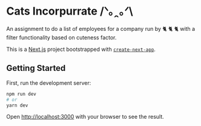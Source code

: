 # Cats Incorpurrate /ᐠ｡ꞈ｡ᐟ\

An assignment to do a list of employees for a company run by 🐈 🐈 🐈 with a filter functionality based on cuteness factor.

This is a [Next.js](https://nextjs.org/) project bootstrapped with [`create-next-app`](https://github.com/vercel/next.js/tree/canary/packages/create-next-app).

## Getting Started

First, run the development server:

```bash
npm run dev
# or
yarn dev
```

Open [http://localhost:3000](http://localhost:3000) with your browser to see the result.